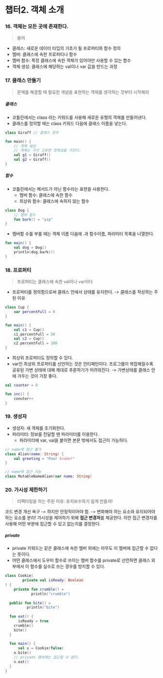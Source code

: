 # 챕터2. 객체 소개
### 16. 객체는 모든 곳에 존재한다.

> 용어
- 클래스: 새로운 데이터 타입의 기초가 될 프로퍼티와 함수 정의
- 멤버: 클래스에 속한 프로퍼티나 함수
- 멤버 함수: 특정 클래스에 속한 객체가 있어야만 사용할 수 있는 함수
- 객체 생성: 클래스에 해당하는 val이나 var 값을 만드는 과정

### 17. 클래스 만들기
> 문제를 해결할 때 필요한 개념을 표현하는 객체를 생각하는 것부터 시작해라 

##### 클래스
- 코틀린에서는 class 라는 키워드를 사용해 새로운 유형의 객체를 만들어낸다. 
- 클래스를 정의할 때는 class 키워드 다음에 클래스 이름을 넣는다.  
```kotlin
class Giraff // 클래스 정의

fun main() {
    // 객체 생성 
    // 객체는 각각 고유한 정체성을 가진다. 
    val g1 = Giraff()
    val g2 = Giraff()
}
```

##### 함수 
- 코틀린에서는 메서드가 아닌 함수라는 표현을 사용한다.
  - 멤버 함수: 클래스에 속한 함수
  - 최상위 함수: 클래스에 속하지 않는 함수

```kotlin
class Dog {
    // 멤버 함수
    fun bark() = "yip"
}
```

- 멤버함 수를 부를 때는 객체 이름 다음에 .과 함수이름, 파라미터 목록을 나열한다.
```kotlin
fun main() {
    val dog = Dog()
    println(dog.bark())
}
```

### 18. 프로퍼티
> 프로퍼티는 클래스에 속한 val이나 var이다

- 프로퍼티를 정의함으로써 클래스 안에서 상태를 유지한다. -> 클래스를 작성하는 주된 이유

```kotlin
class Cup {
    var percentFull = 0
}

fun main() { 
    val c1 = Cup()
    c1.percentFull = 50
    val c2 = Cup()
    c2.percentFull = 100
}
```

- 최상위 프로퍼티도 정의할 수 있다.
- var인 최상위 프로퍼티를 선언하는 것은 안티패턴이다. 프로그램이 복잡해질수록 공유된 가변 상태에 대해 제대로 추론하기가 어려워진다. -> 가변상태를 클래스 안에 가두는 것이 가장 좋다. 

```kotlin
val counter = 0

fun inc() {
    conuter++
}
```

### 19. 생성자
- 생성자: 새 객체를 초기화한다. 
- 파라미터: 정보를 전달할 땐 파라미터를 이용한다.
  - 파라미터에 var, val을 붙이면 본문 밖에서도 접근이 가능하다.
```kotlin
// name에 접근 불가
class Alien(name: String) {
    val greeting = "Poor $name!"
}

// name에 접근 가능
class MutableNameAlien(var name: String)
```

### 20. 가시성 제한하기
> 리팩터링을 하는 주된 이유: 유지보수하기 쉽게 만들자!

코드 변경 개선 욕구 -> 하지만 안정적이어야 함. -> 변화해야 하는 요소와 유지되어야 하는 요소를 분리!
가시성을 제어하기 위해 <b>접근 변경자</b>를 제공한다. 이런 접근 변경자를 사용해 어떤 부분에 접근할 수 있고 없는지를 결정한다.


##### private
- private 키워드는 같은 클래스에 속한 멤버 외에는 아무도 이 멤버에 접근할 수 없다는 뜻이다.
- 어떤 클래스에서 도우미 함수로 쓰이는 멤버 함수를 private로 선언하면 클래스 외부에서 이 함수를 실수로 쓰는 경우를 방지할 수 있다. 
```kotlin
class Cookie(
        private val isReady: Boolean
) {
    private fun crumble() = 
            println("crumble")
    
  public fun bite() =
          println("bite")
  
  fun eat() {
      isReady = true
    crumble()
    bite()
  }
  
  fun main() {
      val x = Cookie(false)
    x.bite()
    // private 멤버에는 접근할 수 없다. 
    x.eat()
  }
}
```

